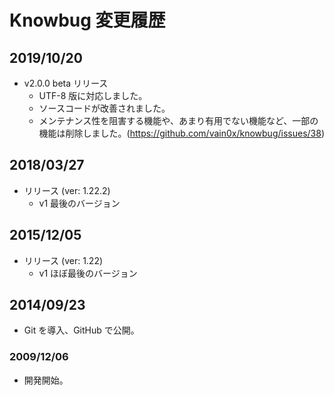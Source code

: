 # Knowbug 変更履歴

## 2019/10/20

- v2.0.0 beta リリース
    - UTF-8 版に対応しました。
    - ソースコードが改善されました。
    - メンテナンス性を阻害する機能や、あまり有用でない機能など、一部の機能は削除しました。(https://github.com/vain0x/knowbug/issues/38)

## 2018/03/27

- リリース (ver: 1.22.2)
    - v1 最後のバージョン

## 2015/12/05

- リリース (ver: 1.22)
    - v1 ほぼ最後のバージョン

## 2014/09/23

- Git を導入、GitHub で公開。

### 2009/12/06

- 開発開始。
